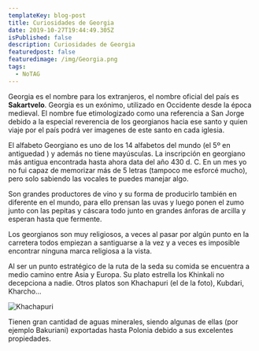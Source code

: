 ```yaml
---
templateKey: blog-post
title: Curiosidades de Georgia
date: 2019-10-27T19:44:49.305Z
isPublished: false
description: Curiosidades de Georgia
featuredpost: false
featuredimage: /img/Georgia.png
tags:
  - NoTAG
---
```

Georgia es el nombre para los extranjeros, el nombre oficial del país es **Sakartvelo**. Georgia es un exónimo, utilizado en Occidente desde la época medieval. El nombre fue etimologizado como una referencia a San Jorge debido a la especial reverencia de los georgianos hacia ese santo y quien viaje por el país podrá ver imagenes de este santo en cada iglesia.

El alfabeto Georgiano es uno de los 14 alfabetos del mundo (el 5º en antiguedad ) y además no tiene mayúsculas.
La inscripción  en georgiano más antigua encontrada hasta ahora data del año 430 d. C. En un mes yo no fui capaz de memorizar más de 5 letras (tampoco me esforcé mucho), pero solo sabiendo las vocales te puedes manejar algo.

Son grandes productores de vino y su forma de producirlo también en diferente en el mundo, para ello prensan las uvas y luego ponen el zumo junto con las pepitas y cáscara todo junto en grandes ánforas de arcilla y esperan hasta que fermente.

Los georgianos son muy religiosos, a veces al pasar por algún punto en la carretera todos empiezan a santiguarse a la vez y a veces es imposible encontrar ninguna marca religiosa a la vista.

Al ser un punto estratégico de la ruta de la seda su comida se encuentra a medio camino entre Asia y Europa. Su plato estrella los Khinkali no decepciona a nadie. Otros platos son Khachapuri (el de la foto), Kubdari, Kharcho...

![Khachapuri](/img/Khachapuri.jpg "Khachapuri")

Tienen gran cantidad de aguas minerales, siendo algunas de ellas (por ejemplo Bakuriani) exportadas hasta Polonia debido a sus excelentes propiedades.
